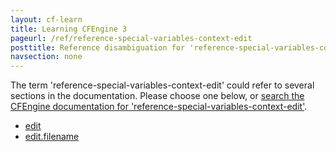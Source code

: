 ```yaml
---
layout: cf-learn
title: Learning CFEngine 3
pageurl: /ref/reference-special-variables-context-edit
posttitle: Reference disambiguation for 'reference-special-variables-context-edit'
navsection: none
---
```


The term 'reference-special-variables-context-edit' could refer to several sections in the documentation. Please choose one below, or
[search the CFEngine documentation for 'reference-special-variables-context-edit'](http://cfengine.com/docs/3.5/search.html?q=reference-special-variables-context-edit).

- [edit](http://cfengine.com/docs/3.5/reference-special-variables-context-edit.html#edit)
- [edit.filename](http://cfengine.com/docs/3.5/reference-special-variables-context-edit.html#edit-filename)
